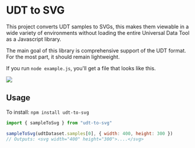 # UDT to SVG

This project converts UDT samples to SVGs, this makes them viewable in a wide
variety of environments without loading the entire Universal Data Tool as a
Javascript library.

The main goal of this library is comprehensive support of the UDT format. For
the most part, it should remain lightweight.

If you run `node example.js`, you'll get a file that looks like this.

![](https://user-images.githubusercontent.com/1910070/90960162-b3f57e80-e46d-11ea-8340-3694e0949fd8.png)

## Usage

To install: `npm install udt-to-svg`

```javascript
import { sampleToSvg } from "udt-to-svg"

sampleToSvg(udtDataset.samples[0], { width: 400, height: 300 })
// Outputs: <svg width="400" height="300">....</svg>
```
